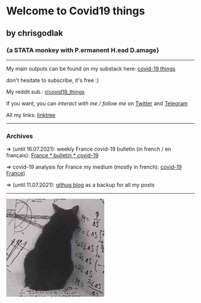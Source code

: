 
# Welcome to Covid19 things 
## by chrisgodlak
### {a STATA monkey with P.ermanent H.ead D.amage}

***

My main outputs can be found on my substack here: [covid-19 things](https://godlak.substack.com/)

don't hesitate to subscribe, it's free :)

My reddit sub.: [r/covid19_things](https://www.reddit.com/r/Covid19_things/)

If you want, you can _interact with me / follow me_ on [Twitter](https://twitter.com/godlak_1) and [Telegram](https://t.me/chrisgodlak)

All my links: [linktree](https://linktr.ee/chris.godlak)

***

### Archives

=> (until 16.07.2021): weekly France covid-19 bulletin (in french / en français): [France * bulletin * covid-19](https://chrisgodlak.github.io/covid19/FRAc19bul.html)

=> covid-19 analysis for France my medium (mostly in french): [covid-19 France](https://chrisgodlak.medium.com/))

=> (until 11.07.2021): [githug blog](https://chrisgodlak.github.io/) as a backup for all my posts

***

![Image](https://raw.githubusercontent.com/chrisgodlak/covid19/main/images/statacat.png)
